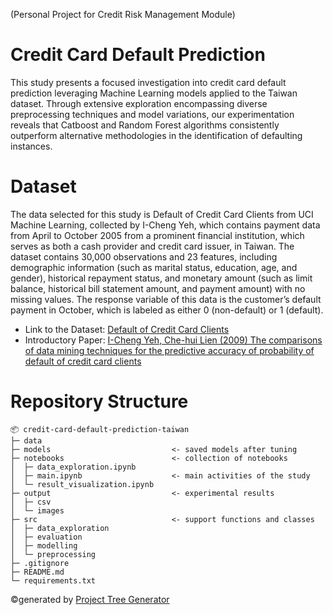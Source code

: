 (Personal Project for Credit Risk Management Module)

# Credit Card Default Prediction
This study presents a focused investigation into credit card default prediction leveraging Machine Learning models applied to the Taiwan dataset. Through extensive exploration encompassing diverse preprocessing techniques and model variations, our experimentation reveals that Catboost and Random Forest algorithms consistently outperform alternative methodologies in the identification of defaulting instances.

# Dataset
The data selected for this study is Default of Credit Card Clients from UCI Machine Learning, collected by I-Cheng Yeh, which contains payment data from April to October 2005 from a prominent financial institution, which serves as both a cash provider and credit card issuer, in Taiwan. The dataset contains 30,000 observations and 23 features, including demographic information (such as marital status, education, age, and gender), historical repayment status, and monetary amount (such as limit balance, historical bill statement amount, and payment amount) with no missing values. The response variable of this data is the customer’s default payment in October, which is labeled as either 0 (non-default) or 1 (default).
* Link to the Dataset: [Default of Credit Card Clients](https://archive.ics.uci.edu/dataset/350/default+of+credit+card+clients) 
* Introductory Paper: [I-Cheng Yeh, Che-hui Lien (2009) The comparisons of data mining techniques for the predictive accuracy of probability of default of credit card clients](https://www.semanticscholar.org/paper/The-comparisons-of-data-mining-techniques-for-the-Yeh-Lien/1cacac4f0ea9fdff3cd88c151c94115a9fddcf33)

# Repository Structure
```
📦 credit-card-default-prediction-taiwan
├─ data                             
├─ models                           <- saved models after tuning
├─ notebooks                        <- collection of notebooks
│  ├─ data_exploration.ipynb
│  ├─ main.ipynb                    <- main activities of the study
│  └─ result_visualization.ipynb
├─ output                           <- experimental results
│  ├─ csv
│  └─ images
├─ src                              <- support functions and classes
│  ├─ data_exploration
│  ├─ evaluation
│  ├─ modelling
│  └─ preprocessing
├─ .gitignore
├─ README.md
└─ requirements.txt
```
©generated by [Project Tree Generator](https://woochanleee.github.io/project-tree-generator)
